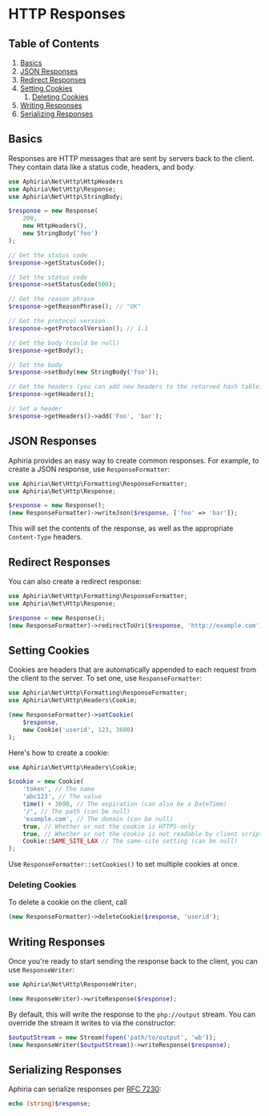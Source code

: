 <h1 id="doc-title">HTTP Responses</h1>

<nav class="toc-nav" markdown="1">

<div class="toc-nav-contents" markdown="1">

<h2 id="table-of-contents">Table of Contents</h2>

1. [Basics](#basics)
2. [JSON Responses](#json-responses)
3. [Redirect Responses](#redirect-responses)
4. [Setting Cookies](#setting-response-cookies)
   1. [Deleting Cookies](#deleting-response-cookies)
5. [Writing Responses](#writing-responses)
6. [Serializing Responses](#serializing-responses)

</div>

</nav>

<h2 id="basics">Basics</h2>

Responses are HTTP messages that are sent by servers back to the client.  They contain data like a status code, headers, and body.

```php
use Aphiria\Net\Http\HttpHeaders
use Aphiria\Net\Http\Response;
use Aphiria\Net\Http\StringBody;

$response = new Response(
    200,
    new HttpHeaders(),
    new StringBody('foo')
);

// Get the status code
$response->getStatusCode();

// Set the status code
$response->setStatusCode(500);

// Get the reason phrase
$response->getReasonPhrase(); // "OK"

// Get the protocol version
$response->getProtocolVersion(); // 1.1

// Get the body (could be null)
$response->getBody();

// Set the body
$response->setBody(new StringBody('foo'));

// Get the headers (you can add new headers to the returned hash table)
$response->getHeaders();

// Set a header
$response->getHeaders()->add('Foo', 'bar');
```

<h2 id="json-responses">JSON Responses</h2>

Aphiria provides an easy way to create common responses.  For example, to create a JSON response, use `ResponseFormatter`:

```php
use Aphiria\Net\Http\Formatting\ResponseFormatter;
use Aphiria\Net\Http\Response;

$response = new Response();
(new ResponseFormatter)->writeJson($response, ['foo' => 'bar']);
```

This will set the contents of the response, as well as the appropriate `Content-Type` headers.

<h2 id="redirect-responses">Redirect Responses</h2>

You can also create a redirect response:

```php
use Aphiria\Net\Http\Formatting\ResponseFormatter;
use Aphiria\Net\Http\Response;

$response = new Response();
(new ResponseFormatter)->redirectToUri($response, 'http://example.com');
```

<h2 id="setting-response-cookies">Setting Cookies</h2>

Cookies are headers that are automatically appended to each request from the client to the server.  To set one, use `ResponseFormatter`:

```php
use Aphiria\Net\Http\Formatting\ResponseFormatter;
use Aphiria\Net\Http\Headers\Cookie;

(new ResponseFormatter)->setCookie(
    $response,
    new Cookie('userid', 123, 3600)
);
```

Here's how to create a cookie:

```php
use Aphiria\Net\Http\Headers\Cookie;

$cookie = new Cookie(
    'token', // The name
    'abc123', // The value
    time() + 3600, // The expiration (can also be a DateTime)
    '/', // The path (can be null)
    'example.com', // The domain (can be null)
    true, // Whether or not the cookie is HTTPS-only
    true, // Whether or not the cookie is not readable by client scripts
    Cookie::SAME_SITE_LAX // The same-site setting (can be null)
);
```

Use `ResponseFormatter::setCookies()` to set multiple cookies at once.

<h3 id="deleting-response-cookies">Deleting Cookies</h3>

To delete a cookie on the client, call

```php
(new ResponseFormatter)->deleteCookie($response, 'userid');
```

<h2 id="writing-responses">Writing Responses</h2>

Once you're ready to start sending the response back to the client, you can use `ResponseWriter`:

```php
use Aphiria\Net\Http\ResponseWriter;

(new ResponseWriter)->writeResponse($response);
```

By default, this will write the response to the `php://output` stream.  You can override the stream it writes to via the constructor:

```php
$outputStream = new Stream(fopen('path/to/output', 'wb'));
(new ResponseWriter($outputStream))->writeResponse($response);
```

<h2 id="serializing-responses">Serializing Responses</h2>

Aphiria can serialize responses per <a href="https://tools.ietf.org/html/rfc7230#section-3" target="_blank">RFC 7230</a>:

```php
echo (string)$response;
```
